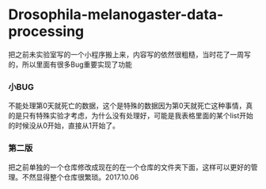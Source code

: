 # Drosophila-melanogaster-data-processing

把之前未实验室写的一个小程序搬上来，内容写的依然很粗糙，当时花了一周写的，所以里面有很多Bug重要实现了功能  
### 小BUG
不能处理第0天就死亡的数据，这个是特殊的数据因为第0天就死亡这种事情，真的是只有特殊实验才考虑，为什么没有处理好，可能是我表格里面的某个list开始的时候没从0开始，直接从1开始了。
### 第二版
把之前单独的一个仓库修改成现在的在一个仓库的文件夹下面，这样可以更好的管理。不然显得整个仓库很繁琐。2017.10.06
